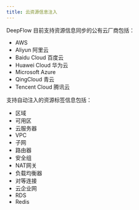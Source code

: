 ```yaml
---
title: 云资源信息注入
---
```


DeepFlow 目前支持资源信息同步的公有云厂商包括：
- AWS
- Aliyun 阿里云
- Baidu Cloud 百度云
- Huawei Cloud 华为云
- Microsoft Azure
- QingCloud 青云
- Tencent Cloud 腾讯云

支持自动注入的资源标签信息包括：
- 区域
- 可用区
- 云服务器
- VPC
- 子网
- 路由器
- 安全组
- NAT网关
- 负载均衡器
- 对等连接
- 云企业网
- RDS
- Redis
